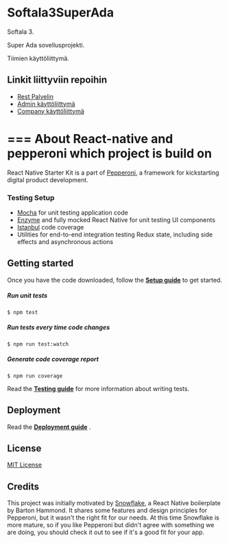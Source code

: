 
# Softala3SuperAda

Softala 3.  

Super Ada sovellusprojekti.  

Tiimien käyttöliittymä.

## Linkit liittyviin repoihin

* [Rest Palvelin](https://github.com/Kortelainen/Softala3SuperAdaBackend)
* [Admin käyttöliittymä](https://github.com/Kortelainen/Softala3SuperAdaAdmin)
* [Company käyttöliittymä](https://github.com/Kortelainen/Softala3SuperAdaAdmin)

===
About React-native and pepperoni which project is build on
===

React Native Starter Kit is a part of [Pepperoni](http://getpepperoni.com), a framework for kickstarting digital product development.

### Testing Setup

* [Mocha](https://mochajs.org/) for unit testing application code
* [Enzyme](https://github.com/airbnb/enzyme) and fully mocked React Native for unit testing UI components
* [Istanbul](https://github.com/gotwarlost/istanbul) code coverage
* Utilities for end-to-end integration testing Redux state, including side effects and asynchronous actions

## Getting started

Once you have the code downloaded, follow the **[Setup guide](docs/SETUP.md)** to get started.

##### Run unit tests
```
$ npm test
```

##### Run tests every time code changes
```
$ npm run test:watch
```

##### Generate code coverage report
```
$ npm run coverage
```

Read the **[Testing guide](docs/TESTING.md)** for more information about writing tests.

## Deployment

Read the **[Deployment guide](docs/DEPLOYMENT.md)** .

## License

[MIT License](LICENSE)

## Credits

This project was initially motivated by [Snowflake](https://github.com/bartonhammond/snowflake), a React Native boilerplate by Barton Hammond. It shares some features and design principles for Pepperoni, but it wasn't the right fit for our needs. At this time Snowflake is more mature, so if you like Pepperoni but didn't agree with something we are doing, you should check it out to see if it's a good fit for your app.
